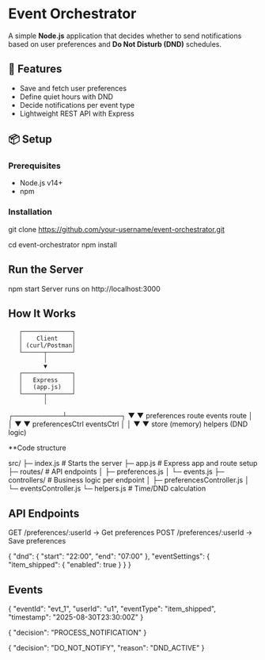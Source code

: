 # Event Orchestrator

A simple **Node.js** application that decides whether to send notifications based on user preferences and **Do Not Disturb (DND)** schedules.

## 🚀 Features
- Save and fetch user preferences
- Define quiet hours with DND
- Decide notifications per event type
- Lightweight REST API with Express

## 📦 Setup

### Prerequisites
- Node.js v14+
- npm

### Installation

git clone https://github.com/your-username/event-orchestrator.git

cd event-orchestrator
npm install

## Run the Server
npm start
Server runs on http://localhost:3000


## How It Works 

       ┌──────────────┐
       │    Client    │
       │ (curl/Postman│
       └──────┬───────┘
              │
              ▼
       ┌──────────────┐
       │   Express    │
       │   (app.js)   │
       └──────┬───────┘
              │
   ┌──────────┴───────────┐
   ▼                      ▼
preferences route     events route
   │                      │
   ▼                      ▼
preferencesCtrl     eventsCtrl
   │                      │
   ▼                      ▼
  store (memory)    helpers (DND logic)


**Code structure

src/
├─ index.js            # Starts the server
├─ app.js              # Express app and route setup
├─ routes/             # API endpoints
│  ├─ preferences.js
│  └─ events.js
├─ controllers/        # Business logic per endpoint
│  ├─ preferencesController.js
│  └─ eventsController.js
└─ helpers.js          # Time/DND calculation

## API Endpoints

GET /preferences/:userId → Get preferences
POST /preferences/:userId → Save preferences


{
  "dnd": { "start": "22:00", "end": "07:00" },
  "eventSettings": { "item_shipped": { "enabled": true } }
}

## Events

{
  "eventId": "evt_1",
  "userId": "u1",
  "eventType": "item_shipped",
  "timestamp": "2025-08-30T23:30:00Z"
}

{ "decision": "PROCESS_NOTIFICATION" }

{ "decision": "DO_NOT_NOTIFY", "reason": "DND_ACTIVE" }







